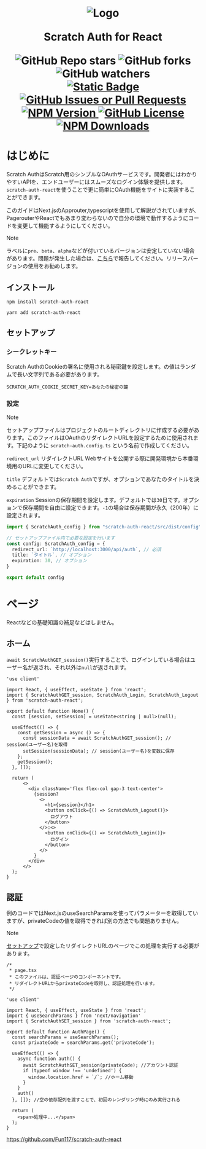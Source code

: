 <h1 align="center">
  <img alt="Logo" src="https://github.com/Fun117/scratch-auth-react/blob/main/public/scratchauth_100x100.png" />
  
  Scratch Auth for React
  <div align="center">
    <img alt="GitHub Repo stars" src="https://img.shields.io/github/stars/fun117/scratch-auth-react?&style=social">
    <img alt="GitHub forks" src="https://img.shields.io/github/forks/fun117/scratch-auth-react?&style=social">
    <img alt="GitHub watchers" src="https://img.shields.io/github/watchers/fun117/scratch-auth-react?&style=social">
  </div>
  <div align="center">
    <a href="https://zenn.dev/fun117/articles/3ff97f8952a44f">
      <img alt="Static Badge" src="https://img.shields.io/badge/Zenn-article?style=flat-square&color=blue">
    </a>
    <a href="https://github.com/Fun117/scratch-auth-react/issues">
      <img alt="GitHub Issues or Pull Requests" src="https://img.shields.io/github/issues/fun117/scratch-auth-react?&style=flat-square">
    </a>
    <a href="https://www.npmjs.com/package/scratch-auth-react?activeTab=versions">
      <img alt="NPM Version" src="https://img.shields.io/npm/v/scratch-auth-react?style=flat-square">
    </a>
    <a href="https://github.com/Fun117/scratch-auth-react/blob/main/LICENSE.txt">
      <img alt="GitHub License" src="https://img.shields.io/github/license/fun117/scratch-auth-react?&style=flat-square">
    </a>
    <a href="https://www.npmjs.com/package/scratch-auth-react">
      <img alt="NPM Downloads" src="https://img.shields.io/npm/d18m/scratch-auth-react?&style=flat-square">
    </a>
  </div>
</h1>

# はじめに
Scratch AuthはScratch用のシンプルなOAuthサービスです。開発者にはわかりやすいAPIを、エンドユーザーにはスムーズなログイン体験を提供します。`scratch-auth-react`を使うことで更に簡単にOAuth機能をサイトに実装することができます。

このガイドはNext.jsのApprouter,typescriptを使用して解説がされていますが、PagerouterやReactでもあまり変わらないので自分の環境で動作するようにコードを変更して機能するようにしてください。

> [!NOTE]
> ラベルに`pre`、`beta`、`alpha`などが付いているバージョンは安定していない場合があります。問題が発生した場合は、[こちら](https://github.com/Fun117/scratch-auth-react/issues)で報告してください。リリースバージョンの使用をお勧めします。

## インストール

```bash:npm
npm install scratch-auth-react
```
```bash:yarn
yarn add scratch-auth-react
```

## セットアップ

### シークレットキー

Scratch AuthのCookieの署名に使用される秘密鍵を設定します。の値はランダムで長い文字列である必要があります。

```.env:.env.local
SCRATCH_AUTH_COOKIE_SECRET_KEY=あなたの秘密の鍵
```

### 設定
> [!NOTE]
> セットアップファイルはプロジェクトのルートディレクトリに作成する必要があります。このファイルはOAuthのリダイレクトURLを設定するために使用されます。下記のように `scratch-auth.config.ts` という名前で作成してください。

`redirect_url` リダイレクトURL
Webサイトを公開する際に開発環境から本番環境用のURLに変更してください。

`title` デフォルトでは`Scratch Auth`ですが、オプションであなたのタイトルを決めることができます。

`expiration` Sessionの保存期間を設定します。デフォルトでは`30`日です。オプションで保存期間を自由に設定できます。`-1`の場合は保存期間が永久（200年）に設定されます。

```ts:scratch-auth.config.ts
import { ScratchAuth_config } from "scratch-auth-react/src/dist/config"

// セットアップファイル内で必要な設定を行います
const config: ScratchAuth_config = {
  redirect_url: `http://localhost:3000/api/auth`, // 必須
  title: `タイトル`, // オプション
  expiration: 30, // オプション
}

export default config
```

# ページ

Reactなどの基礎知識の補足などはしません。

## ホーム

`await ScratchAuthGET_session()`実行することで、ログインしている場合はユーザー名が返され、それ以外は`null`が返されます。

```tsx:src/app/page.tsx
'use client'

import React, { useEffect, useState } from 'react';
import { ScratchAuthGET_session, ScratchAuth_Login, ScratchAuth_Logout } from 'scratch-auth-react';

export default function Home() {
  const [session, setSession] = useState<string | null>(null);

  useEffect(() => {
    const getSession = async () => {
      const sessionData = await ScratchAuthGET_session(); // session(ユーザー名)を取得
      setSession(sessionData); // session(ユーザー名)を変数に保存
    };
    getSession();
  }, []);

  return (
      <>
        <div className='flex flex-col gap-3 text-center'>
          {session?
            <>
              <h1>{session}</h1>
              <button onClick={() => ScratchAuth_Logout()}>
                ログアウト
              </button>
            </>:<>
              <button onClick={() => ScratchAuth_Login()}>
                ログイン
              </button> 
            </>
          }
        </div>
      </>
  );
}
```

## 認証

例のコードではNext.jsのuseSearchParamsを使ってパラメーターを取得していますが、privateCodeの値を取得できれば別の方法でも問題ありません。

> [!NOTE]
> [セットアップ](#セットアップ)で設定したリダイレクトURLのページでこの処理を実行する必要があります。

```tsx:src/app/api/auth/page.tsx
/*
 * page.tsx
 * このファイルは、認証ページのコンポーネントです。
 * リダイレクトURLからprivateCodeを取得し、認証処理を行います。
 */

'use client'

import React, { useEffect, useState } from 'react';
import { useSearchParams } from 'next/navigation'
import { ScratchAuthSET_session } from 'scratch-auth-react';

export default function AuthPage() {
  const searchParams = useSearchParams();
  const privateCode = searchParams.get('privateCode');

  useEffect(() => {
    async function auth() {
      await ScratchAuthSET_session(privateCode); //アカウント認証
      if (typeof window !== 'undefined') {
        window.location.href = `/`; //ホーム移動
      }
    }
    auth()
  }, []); //空の依存配列を渡すことで、初回のレンダリング時にのみ実行される

  return (
    <span>処理中...</span>
  );
}
```

https://github.com/Fun117/scratch-auth-react
